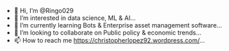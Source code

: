 - 👋 Hi, I’m @Ringo029
- 👀 I’m interested in data science, ML & AI...
- 🌱 I’m currently learning Bots & Enterprise asset management software...
- 💞️ I’m looking to collaborate on Public policy & economic trends...
- 📫 How to reach me https://christopherlopez92.wordpress.com/...

<!---
Ringo029/Ringo029 is a ✨ special ✨ repository because its `README.md` (this file) appears on your GitHub profile.
You can click the Preview link to take a look at your changes.
--->

